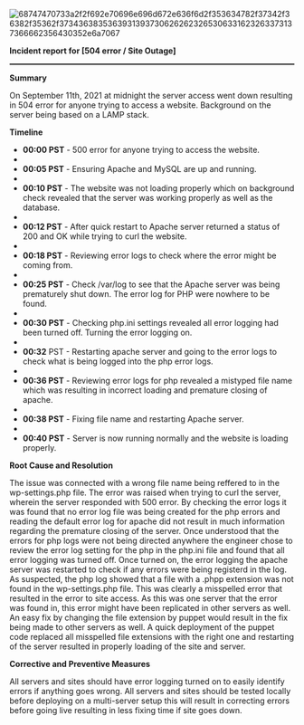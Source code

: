 
![68747470733a2f2f692e70696e696d672e636f6d2f353634782f37342f36382f35362f37343638353639313937306262623265306331623263373137366662356430352e6a7067](https://user-images.githubusercontent.com/101389494/205467106-62d095ac-d048-405f-9ccd-abffd5a44224.jpg)



**Incident report for [504 error / Site Outage]**
<hr style="border:1px solid gray">

**Summary**

On September 11th, 2021 at midnight the server access went down resulting in 504 error for anyone trying to access a website. Background on the server being based on a LAMP stack.

**Timeline**

* **00:00 PST** - 500 error for anyone trying to access the website.
* 
* **00:05 PST** - Ensuring Apache and MySQL are up and running. 
* 
* **00:10 PST** - The website was not loading properly which on background check revealed that the server was working properly as well as the database. 
* 
* **00:12 PST** - After quick restart to Apache server returned a status of 200 and OK while trying to curl the website. 
* 
* **00:18 PST** - Reviewing error logs to check where the error might be coming from. 
* 
* **00:25 PST** - Check /var/log to see that the Apache server was being prematurely shut down. The error log for PHP were nowhere to be found. 
* 
* **00:30 PST** - Checking php.ini settings revealed all error logging had been turned off. Turning the error logging on.
* 
* **00:32** PST - Restarting apache server and going to the error logs to check what is being logged into the php error logs.
* 
* **00:36 PST** - Reviewing error logs for php revealed a mistyped file name which was resulting in incorrect loading and premature closing of apache.
* 
* **00:38 PST** - Fixing file name and restarting Apache server. 
* 
* **00:40 PST** - Server is now running normally and the website is loading properly. 

**Root Cause and Resolution**

The issue was connected with a wrong file name being reffered to in the wp-settings.php file. The error was raised when trying to curl the server, wherein the server responded with 500 error. By checking the error logs it was found that no error log file was being created for the php errors and reading the default error log for apache did not result in much information regarding the premature closing of the server. Once understood that the errors for php logs were not being directed anywhere the engineer chose to review the error log setting for the php in the php.ini file and found that all error logging was turned off. Once turned on, the error logging the apache server was restarted to check if any errors were being registerd in the log. As suspected, the php log showed that a file with a .phpp extension was not found in the wp-settings.php file. This was clearly a misspelled error that resulted in the error to site access. As this was one server that the error was found in, this error might have been replicated in other servers as well. An easy fix by changing the file extension by puppet would result in the fix being made to other servers as well. A quick deployment of the puppet code replaced all misspelled file extensions with the right one and restarting of the server resulted in properly loading of the site and server.

**Corrective and Preventive Measures**

All servers and sites should have error logging turned on to easily identify errors if anything goes wrong. All servers and sites should be tested locally before deploying on a multi-server setup this will result in correcting errors before going live resulting in less fixing time if site goes down.

